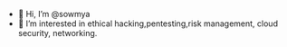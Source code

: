 - 👋 Hi, I’m @sowmya
- 👀 I’m interested in ethical hacking,pentesting,risk management, cloud security, networking. 
